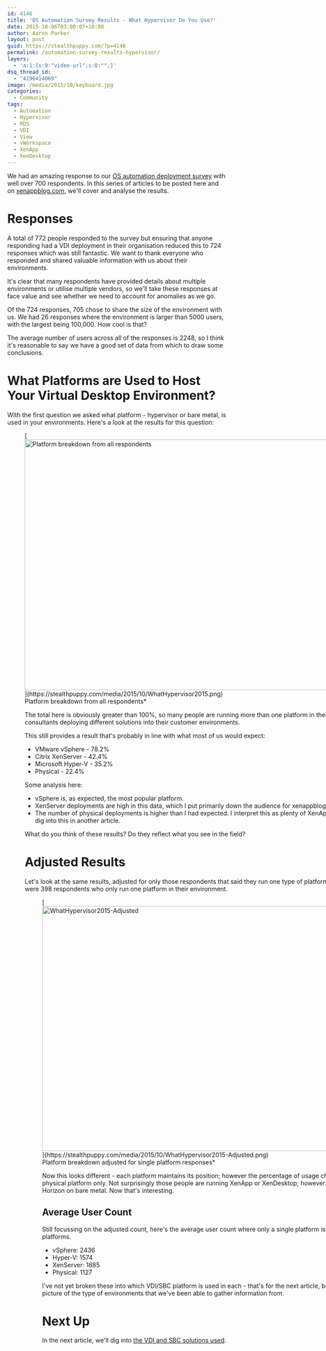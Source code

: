 ```yaml
---
id: 4146
title: 'OS Automation Survey Results - What Hypervisor Do You Use?'
date: 2015-10-06T03:00:07+10:00
author: Aaron Parker
layout: post
guid: https://stealthpuppy.com/?p=4146
permalink: /automation-survey-results-hypervisor/
layers:
  - 'a:1:{s:9:"video-url";s:0:"";}'
dsq_thread_id:
  - "4196414069"
image: /media/2015/10/keyboard.jpg
categories:
  - Community
tags:
  - Automation
  - Hypervisor
  - RDS
  - VDI
  - View
  - vWorkspace
  - XenApp
  - XenDesktop
---
```

We had an amazing response to our [OS automation deployment survey](http://xenappblog.com/2015/take-part-in-the-os-deployment-automation-survey/) with well over 700 respondents. In this series of articles to be posted here and on [xenappblog.com](http://xenappblog.com), we'll cover and analyse the results.

# Responses

A total of 772 people responded to the survey but ensuring that anyone responding had a VDI deployment in their organisation reduced this to 724 responses which was still fantastic. We want to thank everyone who responded and shared valuable information with us about their environments.

It's clear that many respondents have provided details about multiple environments or utilise multiple vendors, so we'll take these responses at face value and see whether we need to account for anomalies as we go.

Of the 724 responses, 705 chose to share the size of the environment with us. We had 26 responses where the environment is larger than 5000 users, with the largest being 100,000. How cool is that?

The average number of users across all of the responses is 2248, so I think it's reasonable to say we have a good set of data from which to draw some conclusions.

# What Platforms are Used to Host Your Virtual Desktop Environment?

With the first question we asked what platform - hypervisor or bare metal, is used in your environments. Here's a look at the results for this question:

<figure id="attachment_4149" aria-describedby="caption-attachment-4149" style="width: 1024px" class="wp-caption alignnone">[<img class="wp-image-4149 size-large" src="https://stealthpuppy.com/media/2015/10/WhatHypervisor2015-1024x576.png" alt="Platform breakdown from all respondents" width="1024" height="576" srcset="https://stealthpuppy.com/media/2015/10/WhatHypervisor2015-1024x576.png 1024w, https://stealthpuppy.com/media/2015/10/WhatHypervisor2015-150x84.png 150w, https://stealthpuppy.com/media/2015/10/WhatHypervisor2015-300x169.png 300w" sizes="(max-width: 1024px) 100vw, 1024px" />](https://stealthpuppy.com/media/2015/10/WhatHypervisor2015.png)<figcaption id="caption-attachment-4149" class="wp-caption-text">Platform breakdown from all respondents*

The total here is obviously greater than 100%, so many people are running more than one platform in their environment and our audience includes consultants deploying different solutions into their customer environments.

This still provides a result that's probably in line with what most of us would expect:

  * VMware vSphere - 78.2%
  * Citrix XenServer - 42.4%
  * Microsoft Hyper-V - 35.2%
  * Physical - 22.4%

Some analysis here:

  * vSphere is, as expected, the most popular platform.
  * XenServer deployments are high in this data, which I put primarily down the audience for xenappblog.com, which is very Citrix focussed.
  * The number of physical deployments is higher than I had expected. I interpret this as plenty of XenApp deployments directly on bare metal, but we'll dig into this in another article.

What do you think of these results? Do they reflect what you see in the field?

# Adjusted Results

Let's look at the same results, adjusted for only those respondents that said they run one type of platform and not multiple platforms. In this case, there were 398 respondents who only run one platform in their environment.

<figure id="attachment_4152" aria-describedby="caption-attachment-4152" style="width: 1024px" class="wp-caption alignnone">[<img class="wp-image-4152 size-large" src="https://stealthpuppy.com/media/2015/10/WhatHypervisor2015-Adjusted-1024x563.png" alt="WhatHypervisor2015-Adjusted" width="1024" height="563" srcset="https://stealthpuppy.com/media/2015/10/WhatHypervisor2015-Adjusted-1024x563.png 1024w, https://stealthpuppy.com/media/2015/10/WhatHypervisor2015-Adjusted-150x82.png 150w, https://stealthpuppy.com/media/2015/10/WhatHypervisor2015-Adjusted-300x165.png 300w" sizes="(max-width: 1024px) 100vw, 1024px" />](https://stealthpuppy.com/media/2015/10/WhatHypervisor2015-Adjusted.png)<figcaption id="caption-attachment-4152" class="wp-caption-text">Platform breakdown adjusted for single platform responses*

Now this looks different - each platform maintains its position; however the percentage of usage changes. It's quite surprising to 11 respondents using a physical platform only. Not surprisingly those people are running XenApp or XenDesktop; however this number includes one respondent running VMware Horizon on bare metal. Now that's interesting.

## Average User Count

Still focussing on the adjusted count, here's the average user count where only a single platform is used. This provides some context for usage of these platforms.

  * vSphere: 2436
  * Hyper-V: 1574
  * XenServer: 1885
  * Physical: 1127

I've not yet broken these into which VDI/SBC platform is used in each - that's for the next article, but this first set of data helps to provide an interesting picture of the type of environments that we've been able to gather information from.

# Next Up

In the next article, we'll dig into [the VDI and SBC solutions used](https://stealthpuppy.com/automation-survey-results-vdi-platforms/).